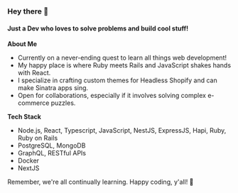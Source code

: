 ### Hey there 👋

#### Just a Dev who loves to solve problems and build cool stuff!


 **About Me**

- Currently on a never-ending quest to learn all things web development!
- My happy place is where Ruby meets Rails and JavaScript shakes hands with React.
- I specialize in crafting custom themes for Headless Shopify and can make Sinatra apps sing.
- Open for collaborations, especially if it involves solving complex e-commerce puzzles.
  

 **Tech Stack**

- Node.js, React, Typescript, JavaScript, NestJS, ExpressJS, Hapi, Ruby, Ruby on Rails
- PostgreSQL, MongoDB
- GraphQL, RESTful APIs
- Docker
- NextJS


Remember, we're all continually learning. Happy coding, y'all! 🎉
